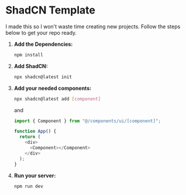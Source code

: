 # ShadCN Template

I made this so I won't waste time creating new projects. Follow the steps below to get your repo ready.

1. **Add the Dependencies:**<br>
   ```bash
   npm install
   ```
2. **Add ShadCN:**<br>
   ```bash
   npx shadcn@latest init
   ```
3. **Add your needed components:**<br>

   ```bash
   npx shadcn@latest add [component]
   ```

   and

   ```javascript
   import { Component } from "@/components/ui/[component]";

   function App() {
     return (
       <div>
         <Component></Component>
       </div>
     );
   }
   ```

4. **Run your server:**<br>
   ```bash
   npm run dev
   ```
